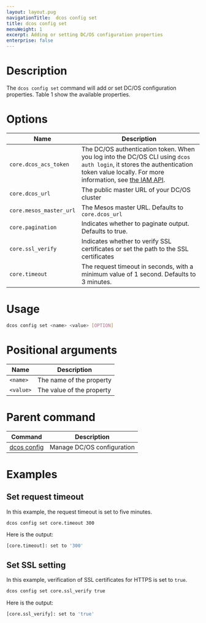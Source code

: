 ```yaml
---
layout: layout.pug
navigationTitle:  dcos config set
title: dcos config set
menuWeight: 1
excerpt: Adding or setting DC/OS configuration properties
enterprise: false
---
```


# Description

The `dcos config set` command will add or set DC/OS configuration properties. Table 1 show the available properties.

# Options

| Name  | Description |
|-----------------------|------------------------------------------------|
| `core.dcos_acs_token`   | The DC/OS authentication token. When you log into the DC/OS CLI using `dcos auth login`, it stores the authentication token value locally. For more information, see [the IAM API](/1.12/security/oss/iam-api/). |
| `core.dcos_url`         | The public master URL of your DC/OS cluster|
| `core.mesos_master_url` | The Mesos master URL. Defaults to `core.dcos_url` |
| `core.pagination`       | Indicates whether to paginate output. Defaults to true.|
| `core.ssl_verify`       | Indicates whether to verify SSL certificates or set the path to the SSL certificates|
| `core.timeout`          | The request timeout in seconds, with a minimum value of 1 second. Defaults to 3 minutes.|

# Usage

```bash
dcos config set <name> <value> [OPTION]
```

# Positional arguments

| Name |  Description |
|---------|-------------|
| `<name>`   |  The name of the property |
| `<value>`   |   The value of the property |

# Parent command

| Command | Description |
|---------|-------------|
| [dcos config](/1.12/cli/command-reference/dcos-config/) |  Manage DC/OS configuration |


# Examples

## Set request timeout

In this example, the request timeout is set to five minutes.

```bash
dcos config set core.timeout 300
```

Here is the output:

```bash
[core.timeout]: set to '300'
```

## Set SSL setting

In this example, verification of SSL certificates for HTTPS is set to `true`.

```bash
dcos config set core.ssl_verify true
```

Here is the output:

```bash
[core.ssl_verify]: set to 'true'
```
